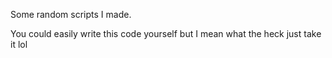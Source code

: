 Some random scripts I made.

You could easily write this code yourself but I mean what the heck just take it lol
